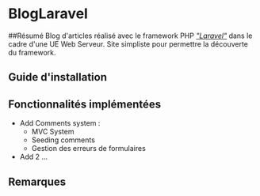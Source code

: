 # BlogLaravel

##Résumé
Blog d'articles réalisé avec le framework PHP [*"Laravel"*](https://laravel.com/) dans le cadre d'une UE Web Serveur. Site simpliste pour permettre la découverte du framework.


## Guide d'installation


## Fonctionnalités implémentées

* Add Comments system :
    * MVC System
    * Seeding comments
    * Gestion des erreurs de formulaires
* Add 2 ...

## Remarques
